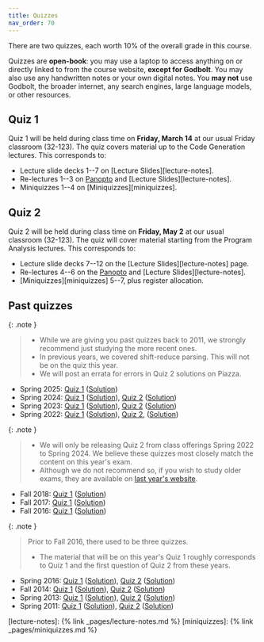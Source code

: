```yaml
---
title: Quizzes
nav_order: 70
---
```


There are two quizzes, each worth 10% of the overall grade in this course.

Quizzes are __open-book__: you may use a laptop to access anything on or directly linked to from the course website, __except for Godbolt__. You may also use any handwritten notes or your own digital notes. You __may not__ use Godbolt, the broader internet, any search engines, large language models, or other resources.

## Quiz 1

Quiz 1 will be held during class time on __Friday, March 14__ at our usual Friday classroom (32-123).
The quiz covers material up to the Code Generation lectures. This corresponds to:
- Lecture slide decks 1--7 on [Lecture Slides][lecture-notes].
- Re-lectures 1--3 on [Panopto](https://mit.hosted.panopto.com/Panopto/Pages/Sessions/List.aspx#folderID=%22d1b52dac-7f75-4148-ae95-b27f000ebb7e%22) and [Lecture Slides][lecture-notes].
- Miniquizzes 1--4 on [Miniquizzes][miniquizzes].


## Quiz 2

Quiz 2 will be held during class time on __Friday, May 2__ at our usual classroom (32-123).
The quiz will cover material starting from the Program Analysis lectures. This corresponds to:
- Lecture slide decks 7--12 on the [Lecture Slides][lecture-notes] page.
- Re-lectures 4--6 on the [Panopto](https://mit.hosted.panopto.com/Panopto/Pages/Sessions/List.aspx#folderID=%22d1b52dac-7f75-4148-ae95-b27f000ebb7e%22) and [Lecture Slides][lecture-notes].
- [Miniquizzes][miniquizzes] 5--7, plus register allocation.

## Past quizzes

{: .note }
> - While we are giving you past quizzes back to 2011, we strongly recommend just studying the more recent ones.
> - In previous years, we covered shift-reduce parsing. This will not be on the quiz this year.
> - We will post an errata for errors in Quiz 2 solutions on Piazza.

- Spring 2025: [Quiz 1](/assets/documents/quizzes/2025sp-exam1.pdf) ([Solution](/assets/documents/quizzes/2025sp-exam1-key.pdf))
- Spring 2024: [Quiz 1](/assets/documents/quizzes/2024sp-exam1.pdf) ([Solution](/assets/documents/quizzes/2024sp-exam1-key.pdf)), [Quiz 2](/assets/documents/quizzes/2024sp-exam2.pdf) ([Solution](/assets/documents/quizzes/2024sp-exam2-key.pdf))
- Spring 2023: [Quiz 1](/assets/documents/quizzes/2023sp-exam1.pdf) ([Solution](/assets/documents/quizzes/2023sp-exam1-key.pdf)), [Quiz 2](/assets/documents/quizzes/2023sp-exam2.pdf) ([Solution](/assets/documents/quizzes/2023sp-exam2-key.pdf))
- Spring 2022: [Quiz 1](/assets/documents/quizzes/2022sp-exam1.pdf) ([Solution](/assets/documents/quizzes/2022sp-exam1-key.pdf)), [Quiz 2](/assets/documents/quizzes/2022sp-exam2.pdf), ([Solution](/assets/documents/quizzes/2022sp-exam2-key.pdf))

{: .note }
> - We will only be releasing Quiz 2 from class offerings Spring 2022 to Spring 2024. We believe these quizzes most closely match the content on this year's exam.
> - Although we do not recommend so, if you wish to study older exams, they are available on [last year's website](https://6110-sp24.github.io/quizzes).

- Fall 2018: [Quiz 1](/assets/documents/quizzes/2018fa-exam1.pdf) ([Solution](/assets/documents/quizzes/2018fa-exam1-key.pdf))
- Fall 2017: [Quiz 1](/assets/documents/quizzes/2017fa-exam1.pdf) ([Solution](/assets/documents/quizzes/2017fa-exam1-key.pdf)) 
- Fall 2016: [Quiz 1](/assets/documents/quizzes/2016fa-exam1.pdf) ([Solution](/assets/documents/quizzes/2016fa-exam1-key.pdf)) 

{: .note }
> Prior to Fall 2016, there used to be three quizzes.
> - The material that will be on this year's Quiz 1 roughly corresponds to Quiz 1 and the first question of Quiz 2 from these years.

- Spring 2016: [Quiz 1](/assets/documents/quizzes/2016sp-exam1.pdf) ([Solution](/assets/documents/quizzes/2016sp-exam1-key.pdf)), [Quiz 2](/assets/documents/quizzes/2016sp-exam2.pdf) ([Solution](/assets/documents/quizzes/2016sp-exam2-key.pdf))
- Fall 2014: [Quiz 1](/assets/documents/quizzes/2014-exam1.pdf) ([Solution](/assets/documents/quizzes/2014-exam1-key.pdf)), [Quiz 2](/assets/documents/quizzes/2014-exam2.pdf) ([Solution](/assets/documents/quizzes/2014-exam2-key.pdf))
- Spring 2013: [Quiz 1](/assets/documents/quizzes/2013-exam1.pdf) ([Solution](/assets/documents/quizzes/2013-exam1-key.pdf)), [Quiz 2](/assets/documents/quizzes/2013-exam2.pdf) ([Solution](/assets/documents/quizzes/2013-exam2-key.pdf))
- Spring 2011: [Quiz 1](/assets/documents/quizzes/2011-exam1.pdf) ([Solution](/assets/documents/quizzes/2011-exam1-key.pdf)), [Quiz 2](/assets/documents/quizzes/2011-exam2.pdf) ([Solution](/assets/documents/quizzes/2011-exam2-key.pdf))

[lecture-notes]: {% link _pages/lecture-notes.md %}
[miniquizzes]: {% link _pages/miniquizzes.md %}
